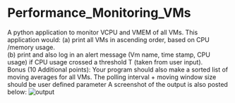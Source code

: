 # Performance_Monitoring_VMs
A python application to monitor VCPU and VMEM of all VMs. This application would:
  (a) print all VMs in ascending order, based on CPU /memory usage.  
  (b) print and also log in an alert message (Vm name, time stamp, CPU usage) if CPU  usage crossed a threshold T (taken from user input).<br/> 
Bonus (10 Additional points): Your program should also make a sorted list of moving averages for all VMs. The polling interval + moving window size should be user defined parameter
A screenshot of the output is also posted below:
![output](https://user-images.githubusercontent.com/43893989/74873857-efcc5180-532d-11ea-80f7-3c805a9eb217.PNG)

